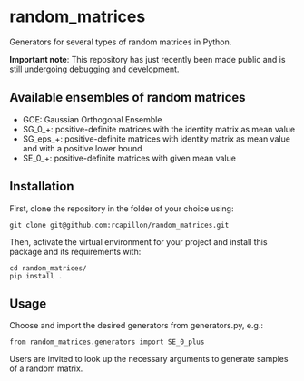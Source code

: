 # random_matrices
Generators for several types of random matrices in Python.

**Important note**: This repository has just recently been made public 
and is still undergoing debugging and development.

## Available ensembles of random matrices
- GOE: Gaussian Orthogonal Ensemble
- SG_0_+: positive-definite matrices with the identity matrix as mean value
- SG_eps_+: positive-definite matrices with identity matrix as mean value and with a positive lower bound
- SE_0_+: positive-definite matrices with given mean value

## Installation
First, clone the repository in the folder of your choice using:
```
git clone git@github.com:rcapillon/random_matrices.git
```
Then, activate the virtual environment for your project and install this package and its requirements with:
```
cd random_matrices/
pip install .
```

## Usage
Choose and import the desired generators from generators.py, e.g.:
```
from random_matrices.generators import SE_0_plus
```
Users are invited to look up the necessary arguments to generate samples of a random matrix.